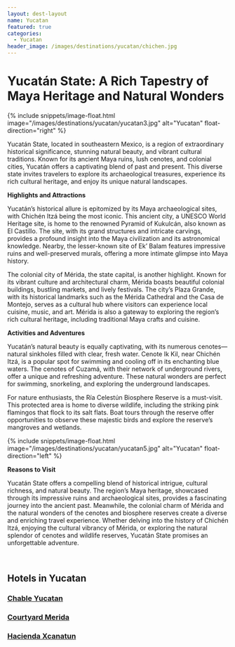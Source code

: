 ```yaml
---
layout: dest-layout
name: Yucatan
featured: true
categories:
  - Yucatan
header_image: /images/destinations/yucatan/chichen.jpg
---
```

# **Yucatán State: A Rich Tapestry of Maya Heritage and Natural Wonders**

{% include snippets/image-float.html image="/images/destinations/yucatan/yucatan3.jpg" alt="Yucatan" float-direction="right" %}

Yucatán State, located in southeastern Mexico, is a region of extraordinary historical significance, stunning natural beauty, and vibrant cultural traditions. Known for its ancient Maya ruins, lush cenotes, and colonial cities, Yucatán offers a captivating blend of past and present. This diverse state invites travelers to explore its archaeological treasures, experience its rich cultural heritage, and enjoy its unique natural landscapes.

**Highlights and Attractions**

Yucatán’s historical allure is epitomized by its Maya archaeological sites, with Chichén Itzá being the most iconic. This ancient city, a UNESCO World Heritage site, is home to the renowned Pyramid of Kukulcán, also known as El Castillo. The site, with its grand structures and intricate carvings, provides a profound insight into the Maya civilization and its astronomical knowledge. Nearby, the lesser-known site of Ek’ Balam features impressive ruins and well-preserved murals, offering a more intimate glimpse into Maya history.

The colonial city of Mérida, the state capital, is another highlight. Known for its vibrant culture and architectural charm, Mérida boasts beautiful colonial buildings, bustling markets, and lively festivals. The city’s Plaza Grande, with its historical landmarks such as the Mérida Cathedral and the Casa de Montejo, serves as a cultural hub where visitors can experience local cuisine, music, and art. Mérida is also a gateway to exploring the region’s rich cultural heritage, including traditional Maya crafts and cuisine.

**Activities and Adventures**

Yucatán’s natural beauty is equally captivating, with its numerous cenotes—natural sinkholes filled with clear, fresh water. Cenote Ik Kil, near Chichén Itzá, is a popular spot for swimming and cooling off in its enchanting blue waters. The cenotes of Cuzamá, with their network of underground rivers, offer a unique and refreshing adventure. These natural wonders are perfect for swimming, snorkeling, and exploring the underground landscapes.

For nature enthusiasts, the Ría Celestún Biosphere Reserve is a must-visit. This protected area is home to diverse wildlife, including the striking pink flamingos that flock to its salt flats. Boat tours through the reserve offer opportunities to observe these majestic birds and explore the reserve’s mangroves and wetlands.

{% include snippets/image-float.html image="/images/destinations/yucatan/yucatan5.jpg" alt="Yucatan" float-direction="left" %}

**Reasons to Visit**

Yucatán State offers a compelling blend of historical intrigue, cultural richness, and natural beauty. The region’s Maya heritage, showcased through its impressive ruins and archaeological sites, provides a fascinating journey into the ancient past. Meanwhile, the colonial charm of Mérida and the natural wonders of the cenotes and biosphere reserves create a diverse and enriching travel experience. Whether delving into the history of Chichén Itzá, enjoying the cultural vibrancy of Mérida, or exploring the natural splendor of cenotes and wildlife reserves, Yucatán State promises an unforgettable adventure.

&nbsp;  
## Hotels in Yucatan

<section class='grid'>
<div class="col-3_sm-4_xs-6 padded-1">
    <a href="/hotels/chableyuc">
        <div class="bg-image square" style="background-image:url('/images/hotels/chableyuc/chableyuc3.jpeg')">  </div>
        <h3 class='center'>Chable Yucatan</h3>        
    </a>  
</div>

<div class="col-3_sm-4_xs-6 padded-1">
    <a href="/hotels/courtyardmed">
        <div class="bg-image square" style="background-image:url('/images/hotels/courtyardmerida/courtyardmer1.jpg')">  </div>
        <h3 class='center'>Courtyard Merida</h3>        
    </a>  
</div>

<div class="col-3_sm-4_xs-6 padded-1">
    <a href="/hotels/xcanatun">
        <div class="bg-image square" style="background-image:url('/images/hotels/xcanatun/xcanatun3.webp')">  </div>
        <h3 class='center'>Hacienda Xcanatun</h3>        
    </a>  
</div>
</section>